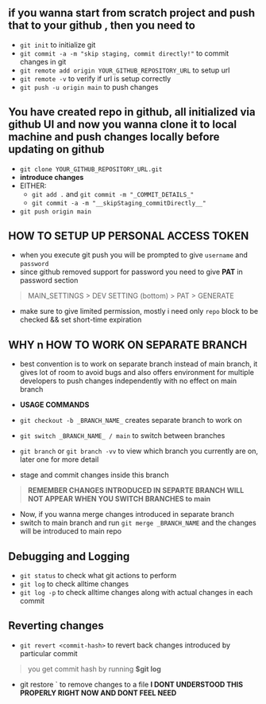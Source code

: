 ## if you wanna start from scratch project and push that to your github , then you need to
- `git init` to initialize git
- `git commit -a -m "skip staging, commit directly!"` to commit changes in git
- `git remote add origin YOUR_GITHUB_REPOSITORY_URL` to setup url
- `git remote -v` to verify if url is setup correctly
- `git push -u origin main` to push changes

##  You have created repo in github, all initialized via github UI and now you wanna clone it to local machine and push changes locally before updating on github
- `git clone YOUR_GITHUB_REPOSITORY_URL.git`
- __introduce changes__
- EITHER:
  - `git add .` and `git commit -m "_COMMIT_DETAILS_"`
  - `git commit -a -m "__skipStaging_commitDirectly__"`
- `git push origin main`

## HOW TO SETUP UP PERSONAL ACCESS TOKEN 
- when you execute git push you will be prompted to give `username` and `password`
- since github removed support for password you need to give __PAT__ in password section
> MAIN_SETTINGS > DEV SETTING (bottom) > PAT > GENERATE
- make sure to give limited permission, mostly i need only `repo` block to be checked && set short-time expiration

## WHY n HOW TO WORK ON SEPARATE BRANCH
- best convention is to work on separate branch instead of main branch, it gives lot of room to avoid bugs and also offers environment for multiple developers to push changes
independently with no effect on main branch

- __USAGE COMMANDS__
- `git checkout -b _BRANCH_NAME_` creates separate branch to work on
- `git switch _BRANCH_NAME_ / main` to switch between branches
- `git branch` or `git branch -vv` to view which branch you currently are on, later one for more detail
- stage and commit changes inside this branch
> __REMEMBER CHANGES INTRODUCED IN SEPARTE BRANCH WILL NOT APPEAR WHEN YOU SWITCH BRANCHES to main__
- Now, if you wanna merge changes introduced in separate branch
- switch to main branch and run `git merge _BRANCH_NAME` and the changes will be introduced to main repo

## Debugging and Logging
- `git status` to check what git actions to perform
- `git log` to check alltime changes
- `git log -p` to check alltime changes along with actual changes in each commit

## Reverting changes
- `git revert <commit-hash>` to revert back changes introduced by particular commit
> you get commit hash by running __$git log__
- git restore <filename>` to remove changes to a file __I DONT UNDERSTOOD THIS PROPERLY RIGHT NOW AND DONT FEEL NEED__


